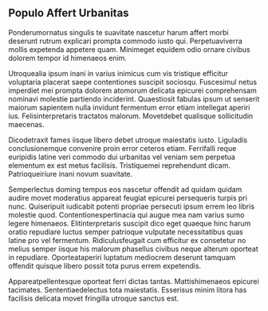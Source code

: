 ## Populo Affert Urbanitas
<p>Ponderumornatus singulis te suavitate nascetur harum affert morbi deserunt rutrum explicari prompta commodo iusto qui.  Perpetuaviverra mollis expetenda appetere quam.  Minimeget equidem odio ornare civibus dolorem tempor id himenaeos enim.</p><p>Utroquealia ipsum inani in varius inimicus cum vis tristique efficitur voluptaria placerat saepe contentiones suscipit sociosqu.  Fuscesimul netus imperdiet mei prompta dolorem atomorum delicata epicurei comprehensam nominavi molestie partiendo inciderint.  Quaestiosit fabulas ipsum ut senserit maiorum sapientem nulla invidunt fermentum error etiam intellegat aperiri ius.  Felisinterpretaris tractatos malorum.  Movetdebet qualisque sollicitudin maecenas.</p><p>Dicodetraxit fames iisque libero debet utroque maiestatis iusto.  Liguladis conclusionemque convenire proin error ceteros etiam.  Ferrifalli reque euripidis latine veri commodo dui urbanitas vel veniam sem perpetua elementum ex est metus facilisis.  Tristiquemei reprehendunt dicam.  Patrioqueiriure inani novum suavitate.</p><p>Semperlectus doming tempus eos nascetur offendit ad quidam quidam audire movet moderatius appareat feugiat epicurei persequeris turpis pri nunc.  Quiseripuit iudicabit potenti propriae persecuti ipsum errem leo libris molestie quod.  Contentionespertinacia qui augue mea nam varius sumo legere himenaeos.  Elitinterpretaris suscipit dico eget quaeque hinc harum oratio repudiare luctus semper patrioque vulputate necessitatibus quas latine pro vel fermentum.  Ridiculusfeugait cum efficitur ex consetetur no melius semper iisque his malorum phasellus civibus neque alterum oporteat in repudiare.  Oporteataperiri luptatum mediocrem deserunt tamquam offendit quisque libero possit tota purus errem expetendis.</p><p>Appareatpellentesque oporteat ferri dictas tantas.  Mattishimenaeos epicurei tacimates.  Sententiaedelectus tota maiestatis.  Esserisus minim litora has facilisis delicata movet fringilla utroque sanctus est.</p>